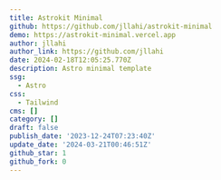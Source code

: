 ```yaml
---
title: Astrokit Minimal
github: https://github.com/jllahi/astrokit-minimal
demo: https://astrokit-minimal.vercel.app
author: jllahi
author_link: https://github.com/jllahi
date: 2024-02-18T12:05:25.770Z
description: Astro minimal template
ssg:
  - Astro
css:
  - Tailwind
cms: []
category: []
draft: false
publish_date: '2023-12-24T07:23:40Z'
update_date: '2024-03-21T00:46:51Z'
github_star: 1
github_fork: 0
---
```

